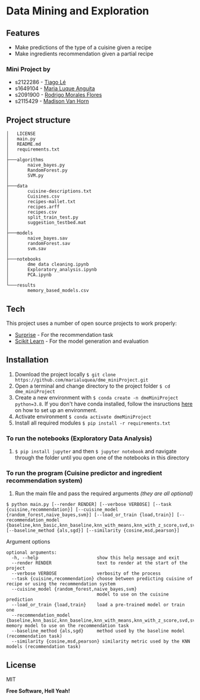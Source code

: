 # Data Mining and Exploration

## Features

- Make predictions of the type of a cuisine given a recipe
- Make ingredients recommendation given a partial recipe

###  Mini Project by 
- s2122286 - [Tiago Lé](mailto:s2122286@sms.ed.ac.uk)
- s1649104 - [Maria Luque Anguita](mailto:s1649104@ed.ac.uk)
- s2091900 - [Rodrigo Morales Flores](mailto:s2091900@ed.ac.uk)
- s2115429 - [Madison Van Horn](mailto:s2115429@ed.ac.uk)

## Project structure
```
│   LICENSE
│   main.py
│   README.md
│   requirements.txt
│   
├───algorithms
│       naive_bayes.py
│       RandomForest.py
│       SVM.py
│      
├───data
│       cuisine-descriptions.txt
│       Cuisines.csv
│       recipes-mallet.txt
│       recipes.arff
│       recipes.csv
│       split_train_test.py
│       suggestion_testbed.mat
│      
├───models
│       naive_bayes.sav
│       randomForest.sav
│       svm.sav
│       
├───notebooks
│       dme data cleaning.ipynb
│       Exploratory_analysis.ipynb
│       PCA.ipynb
│      
└───results
        memory_based_models.csv
```

## Tech

This project uses a number of open source projects to work properly:

- [Surprise](https://surprise.readthedocs.io/en/stable/) - For the recommendation task
- [Scikit Learn](https://scikit-learn.org/stable/) - For the model generation and evaluation

## Installation

1. Download the project locally `$ git clone https://github.com/marialuquea/dme_miniProject.git`
1. Open a terminal and change directory to the project folder `$ cd dme_miniProject`
1. Create a new environment with `$ conda create -n dmeMiniProject python=3.8`. If you don't have conda installed, follow the insructions [here](https://github.com/uoe-iaml/iaml-labs/blob/master/README.md) on how to set up an environment.
1. Activate environment `$ conda activate dmeMiniProject`
1. Install all required modules `$ pip install -r requirements.txt`
   
### To run the notebooks (Exploratory Data Analysis)
1. `$ pip install jupyter` and then `$ jupyter notebook` and navigate through the folder until you open one of the notebooks in this directory

### To run the program (Cuisine predictor and ingredient recommendation system)
1. Run the main file and pass the required arguments _(they are all optional)_
``` 
$ python main.py [--render RENDER] [--verbose VERBOSE] [--task {cuisine,recommendation}] [--cuisine_model {random_forest,naive_bayes,svm}] [--load_or_train {load,train}] [--recommendation_model {baseline,knn_basic,knn_baseline,knn_with_means,knn_with_z_score,svd,svdpp,nmf}] [--baseline_method {als,sgd}] [--similarity {cosine,msd,pearson}] 
```

Argument options
```
optional arguments:
  -h, --help                      show this help message and exit
  --render RENDER                 text to render at the start of the project
  --verbose VERBOSE               verbosity of the process
  --task {cuisine,recommendation} choose between predicting cuisine of recipe or using the recommendation system
  --cuisine_model {random_forest,naive_bayes,svm} 
                                  model to use on the cuisine prediction
  --load_or_train {load,train}    load a pre-trained model or train one
  --recommendation_model {baseline,knn_basic,knn_baseline,knn_with_means,knn_with_z_score,svd,svdpp,nmf}                    memory model to use on the recommendation task
  --baseline_method {als,sgd}     method used by the baseline model (recommendation task)
  --similarity {cosine,msd,pearson} similarity metric used by the KNN models (recommendation task)
```

## License

MIT

**Free Software, Hell Yeah!**
